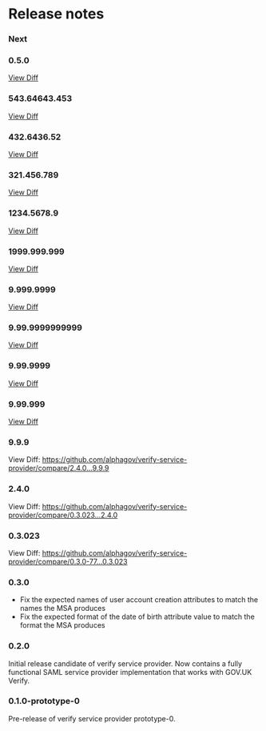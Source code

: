 Release notes
=============

### Next

### 0.5.0
[View Diff](https://github.com/alphagov/verify-service-provider/compare/543.64643.453...0.5.0)

### 543.64643.453
[View Diff](https://github.com/alphagov/verify-service-provider/compare/432.6436.52...543.64643.453)

### 432.6436.52
[View Diff](https://github.com/alphagov/verify-service-provider/compare/321.456.789...432.6436.52)

### 321.456.789
[View Diff](https://github.com/alphagov/verify-service-provider/compare/1234.5678.9...321.456.789)

### 1234.5678.9
[View Diff](https://github.com/alphagov/verify-service-provider/compare/1999.999.999...1234.5678.9)

### 1999.999.999
[View Diff](https://github.com/alphagov/verify-service-provider/compare/9.999.9999...1999.999.999)

### 9.999.9999
[View Diff](https://github.com/alphagov/verify-service-provider/compare/9.99.9999999999...9.999.9999)

### 9.99.9999999999
[View Diff](https://github.com/alphagov/verify-service-provider/compare/9.99.9999...9.99.9999999999)

### 9.99.9999
[View Diff](https://github.com/alphagov/verify-service-provider/compare/9.99.999...9.99.9999)

### 9.99.999
[View Diff](https://github.com/alphagov/verify-service-provider/compare/0.3.0-77...9.99.999)

### 9.9.9
View Diff: https://github.com/alphagov/verify-service-provider/compare/2.4.0...9.9.9

### 2.4.0
View Diff: https://github.com/alphagov/verify-service-provider/compare/0.3.023...2.4.0

### 0.3.023
View Diff: https://github.com/alphagov/verify-service-provider/compare/0.3.0-77...0.3.023

### 0.3.0

* Fix the expected names of user account creation attributes to match the names the MSA produces
* Fix the expected format of the date of birth attribute value to match the format the MSA produces

### 0.2.0

Initial release candidate of verify service provider. Now contains a fully
functional SAML service provider implementation that works with GOV.UK Verify.

### 0.1.0-prototype-0

Pre-release of verify service provider prototype-0.

